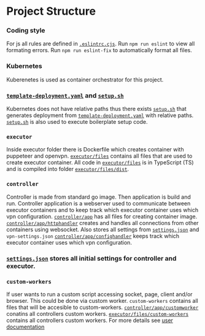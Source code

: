 # Project Structure
### Coding style
For js all rules are defined in [`.eslintrc.cjs`](/executor/files/.eslintrc.cjs).
Run `npm run eslint` to view all formating errors.
Run `npm run eslint-fix` to automatically format all files.

### Kubernetes
Kuberenetes is used as container orchestrator for this project.

### [**`template-deployment.yaml`**](/template-deployment.yaml) and [**`setup.sh`**](/setup.sh)
Kubernetes does not have relative paths thus there exists [`setup.sh`](/setup.sh) that generates deployment from [`template-deployment.yaml`](/template-deployment.yaml) with relative paths.  
[`setup.sh`](/setup.sh) is also used to execute boilerplate setup code.

### **`executor`**
Inside executor folder there is Dockerfile which creates container with puppeteer and openvpn.
[`executor/files`](/executor/files/) contains all files that are used to create executor container. All code in [`executor/files`](/executor/files/) is in TypeScript (TS) and is compiled into folder [`executor/files/dist`](/executor/files/dist). 
### **`controller`**
Controller is made from standard go image. Then application is build and run.
Controller application is a webserver used to communicate between executor containers and to keep track which executor container uses which vpn configuration.
[`controller/app`](/controller/app) has all files for creating container image.  
[`controller/app/httphandler`](/controller/app/httphandler/httphandler.go) creates and handles all connections from other containers using websocket. Also stores all settings from [`settings.json`](/settings.json) and `vpn-settings.json`
[`controller/app/confighandler`](/controller/app/confighandler/confighandler.go) keeps track which executor container uses which vpn configuration.
### [**`settings.json`**](/settings.json) stores all initial settings for controller and executor. 

### **`custom-workers`** 
If user wants to run a custom script accessing socket, page, client and/or browser. This could be done via custom worker.
`custom-workers` contains all files that will be accesible to custom-workers.
[`controller/app/customworker`](/controller/app/customworker) conatins all controllers custom workers.
[`executor/files/custom-workers`](/executor/files/custom-workers) contains all controllers custom workers.
For more details see [user documentation](/docs/USER_DOCS.md#custom-workers)

